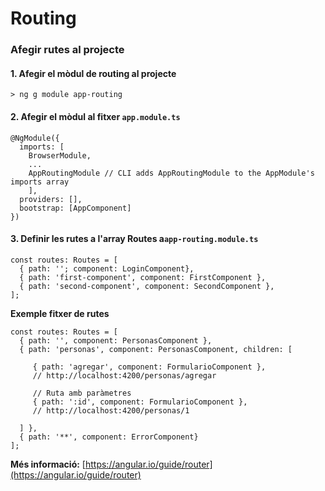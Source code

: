 # Routing

### Afegir rutes al projecte

#### 1. Afegir el mòdul de routing al projecte

```text
> ng g module app-routing
```

#### 2. Afegir el mòdul al fitxer `app.module.ts`

```text
@NgModule({
  imports: [
    BrowserModule,
    ...
    AppRoutingModule // CLI adds AppRoutingModule to the AppModule's imports array
    ],
  providers: [],
  bootstrap: [AppComponent]
})
```

#### 3. Definir les rutes a l'array Routes a`app-routing.module.ts`

```text
const routes: Routes = [
  { path: ''; component: LoginComponent},
  { path: 'first-component', component: FirstComponent },
  { path: 'second-component', component: SecondComponent },
];
```

**Exemple fitxer de rutes**

```text
const routes: Routes = [
  { path: '', component: PersonasComponent },
  { path: 'personas', component: PersonasComponent, children: [
     
     { path: 'agregar', component: FormularioComponent },
     // http://localhost:4200/personas/agregar
     
     // Ruta amb paràmetres
     { path: ':id', component: FormularioComponent }, 
     // http://localhost:4200/personas/1
     
  ] },
  { path: '**', component: ErrorComponent}
];
```

**Més informació:** [https://angular.io/guide/router](https://angular.io/guide/router)



